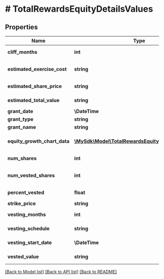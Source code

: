 # # TotalRewardsEquityDetailsValues

## Properties

Name | Type | Description | Notes
------------ | ------------- | ------------- | -------------
**cliff_months** | **int** | Cliff months | [optional]
**estimated_exercise_cost** | **string** | Estimated exercise cost | [optional]
**estimated_share_price** | **string** | Estimated share price | [optional]
**estimated_total_value** | **string** | Estimated total value | [optional]
**grant_date** | **\DateTime** | Grant date | [optional]
**grant_type** | **string** | Grant type | [optional]
**grant_name** | **string** | Grant name | [optional]
**equity_growth_chart_data** | [**\MySdk\Model\TotalRewardsEquityGrowthChartItem[]**](TotalRewardsEquityGrowthChartItem.md) | Equity growth chart data | [optional]
**num_shares** | **int** | Number of shares | [optional]
**num_vested_shares** | **int** | Number of vested shares | [optional]
**percent_vested** | **float** | Percent vested | [optional]
**strike_price** | **string** | Strike price | [optional]
**vesting_months** | **int** | Vesting months | [optional]
**vesting_schedule** | **string** | Vesting schedule | [optional]
**vesting_start_date** | **\DateTime** | Vesting start date | [optional]
**vested_value** | **string** | Vested value | [optional]

[[Back to Model list]](../../README.md#models) [[Back to API list]](../../README.md#endpoints) [[Back to README]](../../README.md)
